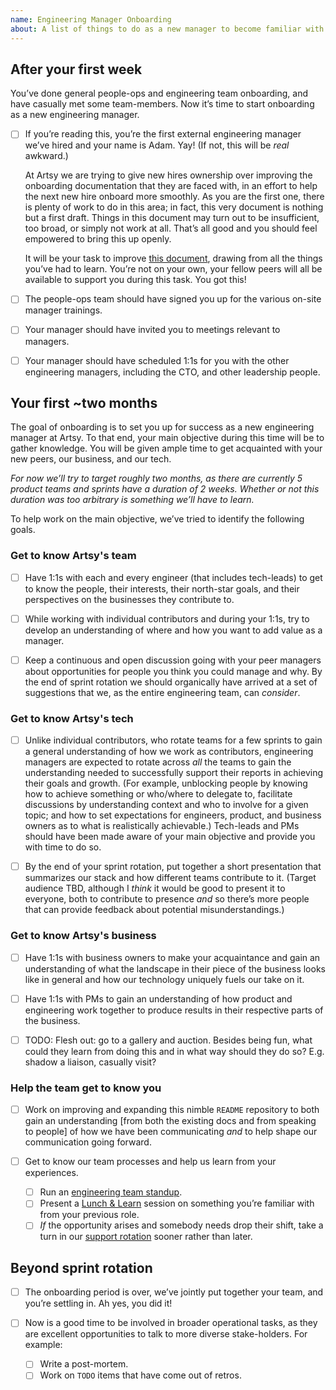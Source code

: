 ```yaml
---
name: Engineering Manager Onboarding
about: A list of things to do as a new manager to become familiar with the nature of our engineering team and the context it exists in.
---
```


## After your first week

You’ve done general people-ops and engineering team onboarding, and have casually met some team-members. Now it’s time to start onboarding as a new engineering manager.

- [ ] If you’re reading this, you’re the first external engineering manager we’ve hired and your name is Adam. Yay! (If not, this will be _real_ awkward.)

     At Artsy we are trying to give new hires ownership over improving the onboarding documentation that they are faced with, in an effort to help the next new hire onboard more smoothly. As you are the first one, there is plenty of work to do in this area; in fact, this very document is nothing but a first draft. Things in this document may turn out to be insufficient, too broad, or simply not work at all. That’s all good and you should feel empowered to bring this up openly.

     It will be your task to improve [this document](/.github/ISSUE_TEMPLATE/engineering-manager-onboarding.md), drawing from all the things you’ve had to learn. You’re not on your own, your fellow peers will all be available to support you during this task. You got this!

- [ ] The people-ops team should have signed you up for the various on-site manager trainings.

- [ ] Your manager should have invited you to meetings relevant to managers.

- [ ] Your manager should have scheduled 1:1s for you with the other engineering managers, including the CTO, and other leadership people.

## Your first ~two months

The goal of onboarding is to set you up for success as a new engineering manager at Artsy. To that end, your main objective during this time will be to gather knowledge. You will be given ample time to get acquainted with your new peers, our business, and our tech.

_For now we’ll try to target roughly two months, as there are currently 5 product teams and sprints have a duration of 2 weeks. Whether or not this duration was too arbitrary is something we’ll have to learn._

To help work on the main objective, we’ve tried to identify the following goals.

### Get to know Artsy's team

- [ ] Have 1:1s with each and every engineer (that includes tech-leads) to get to know the people, their interests, their north-star goals, and their perspectives on the businesses they contribute to.

- [ ] While working with individual contributors and during your 1:1s, try to develop an understanding of where and how you want to add value as a manager.

- [ ] Keep a continuous and open discussion going with your peer managers about opportunities for people you think you could manage and why. By the end of sprint rotation we should organically have arrived at a set of suggestions that we, as the entire engineering team, can _consider_.

### Get to know Artsy's tech

- [ ] Unlike individual contributors, who rotate teams for a few sprints to gain a general understanding of how we work as contributors, engineering managers are expected to rotate across _all_ the teams to gain the understanding needed to successfully support their reports in achieving their goals and growth. (For example, unblocking people by knowing how to achieve something or who/where to delegate to, facilitate discussions by understanding context and who to involve for a given topic; and how to set expectations for engineers, product, and business owners as to what is realistically achievable.) Tech-leads and PMs should have been made aware of your main objective and provide you with time to do so.

- [ ] By the end of your sprint rotation, put together a short presentation that summarizes our stack and how different teams contribute to it. (Target audience TBD, although I _think_ it would be good to present it to everyone, both to contribute to presence _and_ so there’s more people that can provide feedback about potential misunderstandings.)

### Get to know Artsy's business

- [ ] Have 1:1s with business owners to make your acquaintance and gain an understanding of what the landscape in their piece of the business looks like in general and how our technology uniquely fuels our take on it.

- [ ] Have 1:1s with PMs to gain an understanding of how product and engineering work together to produce results in their respective parts of the business.

- [ ] TODO: Flesh out: go to a gallery and auction. Besides being fun, what could they learn from doing this and in what way should they do so? E.g. shadow a liaison, casually visit?

### Help the team get to know you

- [ ] Work on improving and expanding this nimble `README` repository to both gain an understanding [from both the existing docs and from speaking to people] of how we have been communicating _and_ to help shape our communication going forward.

- [ ] Get to know our team processes and help us learn from your experiences.
    - [ ] Run an [engineering team standup](/events/open-standup.md).
    - [ ] Present a [Lunch & Learn](/events/lunch-and-learn.md) session on something you’re familiar with from your previous role.
    - [ ] _If_ the opportunity arises and somebody needs drop their shift, take a turn in our [support rotation](/playbooks/support.md) sooner rather than later.

## Beyond sprint rotation

- [ ] The onboarding period is over, we’ve jointly put together your team, and you’re settling in. Ah yes, you did it!

- [ ] Now is a good time to be involved in broader operational tasks, as they are excellent opportunities to talk to more diverse stake-holders. For example:
    - [ ] Write a post-mortem.
    - [ ] Work on `TODO` items that have come out of retros.
